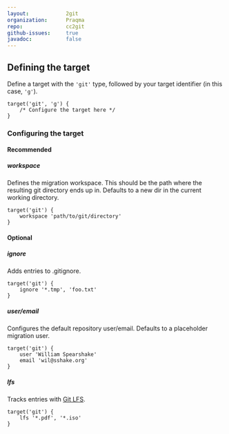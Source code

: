 ```yaml
---
layout:            2git
organization:      Praqma
repo:              cc2git
github-issues:     true
javadoc:           false
---
```


## Defining the target

Define a target with the `'git'` type, followed by your target identifier (in this case, `'g'`).

```
target('git', 'g') {
    /* Configure the target here */
}
```

### Configuring the target

#### Recommended

##### workspace

Defines the migration workspace. This should be the path where the resulting git directory ends up in.
Defaults to a new dir in the current working directory.

```
target('git') {
    workspace 'path/to/git/directory'
}
```

#### Optional

##### ignore

Adds entries to .gitignore.

```
target('git') {
    ignore '*.tmp', 'foo.txt'
}
```

##### user/email

Configures the default repository user/email.
Defaults to a placeholder migration user.

```
target('git') {
    user 'William Spearshake'
    email 'wil@sshake.org'
}
```

##### lfs

Tracks entries with [Git LFS](https://git-lfs.github.com/).

```
target('git') {
    lfs '*.pdf', '*.iso'
}
```

